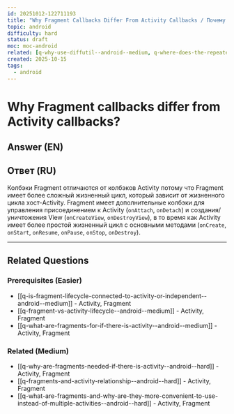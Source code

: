 ```yaml
---
id: 20251012-122711193
title: "Why Fragment Callbacks Differ From Activity Callbacks / Почему колбэки Fragment отличаются от колбэков Activity"
topic: android
difficulty: hard
status: draft
moc: moc-android
related: [q-why-use-diffutil--android--medium, q-where-does-the-repeated-call-of-composable-function-come-from--android--medium, q-glide-image-loading-internals--android--medium]
created: 2025-10-15
tags:
  - android
---
```


# Why Fragment callbacks differ from Activity callbacks?

## Answer (EN)


## Ответ (RU)

Колбэки Fragment отличаются от колбэков Activity потому что Fragment имеет более сложный жизненный цикл, который зависит от жизненного цикла хост-Activity. Fragment имеет дополнительные колбэки для управления присоединением к Activity (`onAttach`, `onDetach`) и создания/уничтожения View (`onCreateView`, `onDestroyView`), в то время как Activity имеет более простой жизненный цикл с основными методами (`onCreate`, `onStart`, `onResume`, `onPause`, `onStop`, `onDestroy`).


---

## Related Questions

### Prerequisites (Easier)
- [[q-is-fragment-lifecycle-connected-to-activity-or-independent--android--medium]] - Activity, Fragment
- [[q-fragment-vs-activity-lifecycle--android--medium]] - Activity, Fragment
- [[q-what-are-fragments-for-if-there-is-activity--android--medium]] - Activity, Fragment

### Related (Medium)
- [[q-why-are-fragments-needed-if-there-is-activity--android--hard]] - Activity, Fragment
- [[q-fragments-and-activity-relationship--android--hard]] - Activity, Fragment
- [[q-what-are-fragments-and-why-are-they-more-convenient-to-use-instead-of-multiple-activities--android--hard]] - Activity, Fragment
